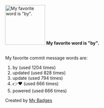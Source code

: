 <img src="https://my-badges.github.io/my-badges/favorite-word.png" alt="My favorite word is &quot;by&quot;." title="My favorite word is &quot;by&quot;." width="128">
<strong>My favorite word is &quot;by&quot;.</strong>
<br><br>

My favorite commit message words are:

1. by (used 1204 times)
2. updated (used 828 times)
3. update (used 794 times)
4. 👉❤️ (used 666 times)
5. powered (used 666 times)


Created by <a href="https://github.com/my-badges/my-badges">My Badges</a>